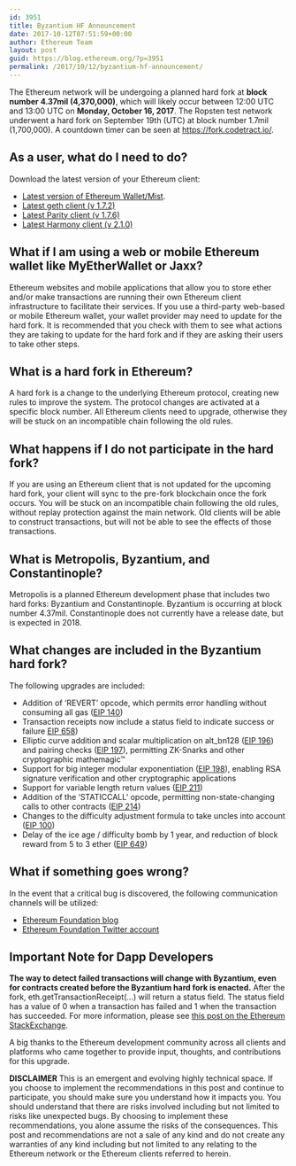 ```yaml
---
id: 3951
title: Byzantium HF Announcement
date: 2017-10-12T07:51:59+00:00
author: Ethereum Team
layout: post
guid: https://blog.ethereum.org/?p=3951
permalink: /2017/10/12/byzantium-hf-announcement/
---
```

The Ethereum network will be undergoing a planned hard fork at <strong>block number 4.37mil (4,370,000)</strong>, which will likely occur between 12:00 UTC and 13:00 UTC on <strong>Monday, October 16, 2017</strong>. The Ropsten test network underwent a hard fork on September 19th (UTC) at block number 1.7mil (1,700,000). A countdown timer can be seen at <a href="https://fork.codetract.io/">https://fork.codetract.io/</a>.
<h2>As a user, what do I need to do?</h2>
Download the latest version of your Ethereum client:
<ul>
 	<li><a href="https://github.com/ethereum/mist/releases">Latest version of Ethereum Wallet/Mist</a>.</li>
 	<li><a href="https://geth.ethereum.org/downloads/">Latest geth client (v 1.7.2)</a></li>
 	<li><a href="https://github.com/paritytech/parity/releases/tag/v1.7.6">Latest Parity client (v 1.7.6)</a></li>
 	<li><a href="https://github.com/ether-camp/ethereum-harmony/releases/tag/v2.1b56">Latest Harmony client (v 2.1.0)</a></li>
</ul>
<h2>What if I am using a web or mobile Ethereum wallet like MyEtherWallet or Jaxx?</h2>
Ethereum websites and mobile applications that allow you to store ether and/or make transactions are running their own Ethereum client infrastructure to facilitate their services. If you use a third-party web-based or mobile Ethereum wallet, your wallet provider may need to update for the hard fork. It is recommended that you check with them to see what actions they are taking to update for the hard fork and if they are asking their users to take other steps.
<h2>What is a hard fork in Ethereum?</h2>
A hard fork is a change to the underlying Ethereum protocol, creating new rules to improve the system. The protocol changes are activated at a specific block number. All Ethereum clients need to upgrade, otherwise they will be stuck on an incompatible chain following the old rules.
<h2>What happens if I do not participate in the hard fork?</h2>
If you are using an Ethereum client that is not updated for the upcoming hard fork, your client will sync to the pre-fork blockchain once the fork occurs. You will be stuck on an incompatible chain following the old rules, without replay protection against the main network. Old clients will be able to construct transactions, but will not be able to see the effects of those transactions.
<h2>What is Metropolis, Byzantium, and Constantinople?</h2>
Metropolis is a planned Ethereum development phase that includes two hard forks: Byzantium and Constantinople. Byzantium is occurring at block number 4.37mil. Constantinople does not currently have a release date, but is expected in 2018.
<h2>What changes are included in the Byzantium hard fork?</h2>
The following upgrades are included:
<ul>
 	<li>Addition of ‘REVERT’ opcode, which permits error handling without consuming all gas (<a href="https://github.com/ethereum/EIPs/pull/206">EIP 140</a>)</li>
 	<li>Transaction receipts now include a status field to indicate success or failure <a href="https://github.com/ethereum/EIPs/pull/658">EIP 658</a>)</li>
 	<li>Elliptic curve addition and scalar multiplication on alt_bn128 (<a href="https://github.com/ethereum/EIPs/pull/213">EIP 196</a>) and pairing checks (<a href="https://github.com/ethereum/EIPs/pull/212">EIP 197</a>), permitting ZK-Snarks and other cryptographic mathemagic™</li>
 	<li>Support for big integer modular exponentiation (<a href="https://github.com/ethereum/EIPs/pull/198">EIP 198</a>), enabling RSA signature verification and other cryptographic applications</li>
 	<li>Support for variable length return values (<a href="https://github.com/ethereum/EIPs/pull/211">EIP 211</a>)</li>
 	<li>Addition of the ‘STATICCALL’ opcode, permitting non-state-changing calls to other contracts (<a href="https://github.com/ethereum/EIPs/pull/214">EIP 214</a>)</li>
 	<li>Changes to the difficulty adjustment formula to take uncles into account (<a href="https://github.com/ethereum/EIPs/issues/100">EIP 100</a>)</li>
 	<li>Delay of the ice age / difficulty bomb by 1 year, and reduction of block reward from 5 to 3 ether (<a href="https://github.com/ethereum/EIPs/pull/669">EIP 649</a>)</li>
</ul>
<h2>What if something goes wrong?</h2>
In the event that a critical bug is discovered, the following communication channels will be utilized:
<ul>
 	<li><a href="https://blog.ethereum.org/">Ethereum Foundation blog</a></li>
 	<li><a href="https://twitter.com/ethereumproject">Ethereum Foundation Twitter account</a></li>
</ul>
<h2>Important Note for Dapp Developers</h2>
<strong>The way to detect failed transactions will change with Byzantium, even for contracts created before the Byzantium hard fork is enacted.</strong> After the fork, eth.getTransactionReceipt(...) will return a status field. The status field has a value of 0 when a transaction has failed and 1 when the transaction has succeeded. For more information, please see <a href="https://ethereum.stackexchange.com/questions/28077/how-do-i-detect-a-failed-transaction-after-the-byzantium-fork-as-the-revert-opco/28078?stw=2#28078">this post on the Ethereum StackExchange</a>.

A big thanks to the Ethereum development community across all clients and platforms who came together to provide input, thoughts, and contributions for this upgrade.

<strong>DISCLAIMER</strong> This is an emergent and evolving highly technical space. If you choose to implement the recommendations in this post and continue to participate, you should make sure you understand how it impacts you. You should understand that there are risks involved including but not limited to risks like unexpected bugs. By choosing to implement these recommendations, you alone assume the risks of the consequences. This post and recommendations are not a sale of any kind and do not create any warranties of any kind including but not limited to any relating to the Ethereum network or the Ethereum clients referred to herein.
